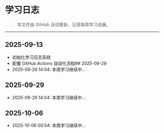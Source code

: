 # 学习日志

> 本文件由 GitHub 自动更新，记录每周学习进展。

---

## 2025-09-13
- 初始化学习日志系统
- 配置 GitHub Actions 自动化流程## 2025-09-29
- 2025-09-29 14:04: 本周学习继续中...

## 2025-09-29
- 2025-09-29 14:04: 本周学习继续中...

## 2025-10-06
- 2025-10-06 00:54: 本周学习继续中...

